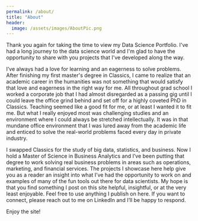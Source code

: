```yaml
---
permalink: /about/
title: "About"
header:
  image: /assets/images/AboutPic.png
---
```


Thank you again for taking the time to view my Data Science Portfolio. I've had a long journey to the data science world and I'm glad to have the opportunity to share with you projects that I've developed along the way.  

I’ve always had a love for learning and an eagerness to solve problems. After finishing my first master's degree in Classics, I came to realize that an academic career in the humanities was not something that would satisfy that love and eagerness in the right way for me. All throughout grad school I worked a corporate job that I had almost disregarded as a passing gig until I could leave the office grind behind and set off for a highly coveted PhD in Classics. Teaching seemed like a good fit for me, or at least I wanted it to fit me. But what I really enjoyed most was challenging studies and an environment where I could always be stretched intellectually. It was in that mundane office environment that I was lured away from the academic life and enticed to solve the real-world problems faced every day in private industry.  

I swapped Classics for the study of big data, statistics, and business. Now I hold a Master of Science in Business Analytics and I’ve been putting that degree to work solving real business problems in areas such as operations, marketing, and financial services. The projects I showcase here help give you as a reader an insight into what I’ve had the opportunity to work on and examples of many of the fun tools out there for data scientists. My hope is that you find something I post on this site helpful, insightful, or at the very least enjoyable. Feel free to use anything I publish on here. If you want to connect, please reach out to me on LinkedIn and I’ll be happy to respond. 

Enjoy the site!

